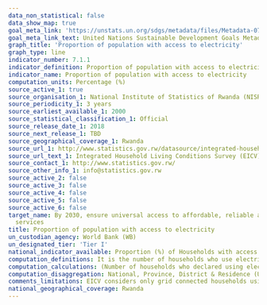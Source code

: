 ```yaml
---
data_non_statistical: false
data_show_map: true
goal_meta_link: 'https://unstats.un.org/sdgs/metadata/files/Metadata-07-01-01.pdf'
goal_meta_link_text: United Nations Sustainable Development Goals Metadata (pdf 212KB)
graph_title: 'Proportion of population with access to electricity'
graph_type: line
indicator_number: 7.1.1
indicator_definition: Proportion of population with access to electricity is the percentage of population with access to electricity
indicator_name: Proportion of population with access to electricity
computation_units: Percentage (%)
source_active_1: true
source_organisation_1: National Institute of Statistics of Rwanda (NISR)
source_periodicity_1: 3 years
source_earliest_available_1: 2000
source_statistical_classification_1: Official
source_release_date_1: 2018
source_next_release_1: TBD
source_geographical_coverage_1: Rwanda
source_url_1: http://www.statistics.gov.rw/datasource/integrated-household-living-conditions-survey-eicv 
source_url_text_1: Integrated Household Living Conditions Survey (EICV)
source_contact_1: http://www.statistics.gov.rw/
source_other_info_1: info@statistics.gov.rw
source_active_2: false
source_active_3: false
source_active_4: false
source_active_5: false
source_active_6: false
target_name: By 2030, ensure universal access to affordable, reliable and modern energy
  services
title: Proportion of population with access to electricity
un_custodian_agency: World Bank (WB)
un_designated_tier: 'Tier I'
national_indicator_available: Proportion (%) of Households with access to electricity
computation_definitions: It is the number of households who use electricity as their main source for lighting to the total number of households expressed as a percentage.
computation_calculations: (Number of households who declared using electricity as their main source for lighting / Total number of urban households) * 100
computation_disaggregation: National, Province, District & Residence (Urban & Rural)
comments_limitations: EICV considers only grid connected households using electricity as their main source of home lighting (National connection grid and local mini grid are combined together). Off grid sources like solar panel, generator and rechargeable batteries are reported separately.
national_geographical_coverage: Rwanda
---
```

